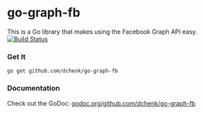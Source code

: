 # go-graph-fb
This is a Go library that makes using the Facebook Graph API easy. [![Build Status](https://travis-ci.org/dchenk/go-graph-fb.svg?branch=master)](https://travis-ci.org/dchenk/go-graph-fb)

### Get It
```
go get github.com/dchenk/go-graph-fb
```

### Documentation
Check out the GoDoc: [godoc.org/github.com/dchenk/go-graph-fb](https://godoc.org/github.com/dchenk/go-graph-fb)
